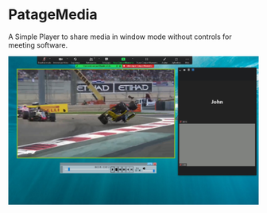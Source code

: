 # PatageMedia

A Simple Player to share media in window mode without controls for meeting software.

![](./patage.jpg)
